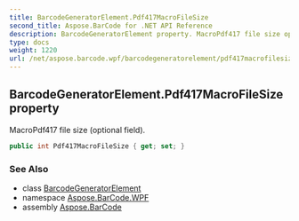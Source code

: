 ```yaml
---
title: BarcodeGeneratorElement.Pdf417MacroFileSize
second_title: Aspose.BarCode for .NET API Reference
description: BarcodeGeneratorElement property. MacroPdf417 file size optional field
type: docs
weight: 1220
url: /net/aspose.barcode.wpf/barcodegeneratorelement/pdf417macrofilesize/
---
```

## BarcodeGeneratorElement.Pdf417MacroFileSize property

MacroPdf417 file size (optional field).

```csharp
public int Pdf417MacroFileSize { get; set; }
```

### See Also

* class [BarcodeGeneratorElement](../)
* namespace [Aspose.BarCode.WPF](../../../aspose.barcode.wpf/)
* assembly [Aspose.BarCode](../../../)


